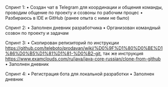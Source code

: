 Спринт 1: • Создан чат в Telegram для координации и общения команды, проводим общение по проекту и созвоны по рабочим процес • Разбираюсь в IDE и GitHub (ранее опыта с ними не было)

Спринт 2: • Заполнен дневник разработчика • Организован командный созвон по проекту и задачам

Спринт 3: • Скопирован репизиторий по инструкции https://github.com/teleboto/prodavan/wiki/%D0%9F%D1%80%D0%BE%D1%86%D0%B5%D1%81%D1%81-%D0%B2-git, так же инструкция https://www.examclouds.com/ru/java/java-core-russian/clone-from-github • Заполнен дневник

Спринт 4: • Регистрация бота для локальной разработки • Заполнен дневник
